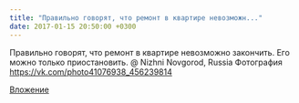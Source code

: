 ```yaml
---
title: "Правильно говорят, что ремонт в квартире невозможн..."
date: 2017-01-15 20:50:00 +0300
---
```


Правильно говорят, что ремонт в квартире невозможно закончить. Его можно только приостановить. @ Nizhni Novgorod, Russia
Фотография
https://vk.com/photo41076938_456239814

[Вложение](https://vk.com/photo41076938_456239814)
